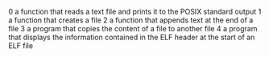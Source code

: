 0 a function that reads a text file and prints it to the POSIX standard output
1 a function that creates a file
2 a function that appends text at the end of a file
3 a program that copies the content of a file to another file
4 a program that displays the information contained in the ELF header at the start of an ELF file